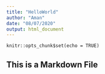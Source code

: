 ```yaml
---
title: "HelloWorld"
author: "Aman"
date: "08/07/2020"
output: html_document
---
```


```{r setup, include=FALSE}
knitr::opts_chunk$set(echo = TRUE)
```

## This is a Markdown File
